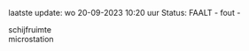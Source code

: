 laatste update: 
wo 20-09-2023 10:20   uur 
Status: FAALT - fout - 
<div class="service Y">schijfruimte</div><div class="service R">microstation</div>